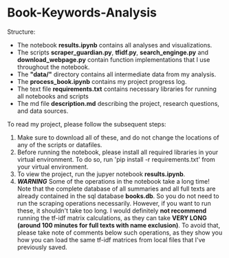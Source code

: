 # Book-Keywords-Analysis

Structure:

- The notebook **results.ipynb** contains all analyses and visualizations.
- The scripts **scraper_guardian.py**, **tfidf.py**, **search_enginge.py** and **download_webpage.py** contain function implementations that I use throughout the notebook.
- The **"data/"** directory contains all intermediate data from my analysis.
- The **process_book.ipynb** contains my project progress log.
- The text file **requirements.txt** contains necessary libraries for running all notebooks and scripts
- The md file **description.md** describing the project, research questions, and data sources.

To read my project, please follow the subsequent steps:

1) Make sure to download all of these, and do not change the locations of any of the scripts or datafiles. 
2) Before running the notebook, please install all required libraries in your virtual environment. To do so, run 'pip install -r requirements.txt' from your virtual environment.
3) To view the project, run the jupyer notebook **results.ipynb**.
4) ***WARNING*** Some of the operations in the notebook take a long time! Note that the complete database of all summaries and all full texts are already contained in the sql database **books.db**. So you do not need to run the scraping operations necessarily. However, if you want to run these, it shouldn't take too long. I would definitely **not recommend** running the tf-idf matrix calculations, as they can take **VERY LONG (around 100 minutes for full texts with name exclusion)**. To avoid that, please take note of comments below such operations, as they show you how you can load the same tf-idf matrices from local files that I've previously saved. 
